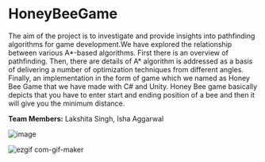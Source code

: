 # HoneyBeeGame
The aim of the project is to investigate and provide insights into pathfinding algorithms for game development.We have explored the relationship between various A*-based algorithms. First there is an overview of pathfinding. Then, there are details of A* algorithm is addressed as a basis of delivering a number of optimization techniques from different angles. Finally, an implementation in the form of game which we named as Honey Bee Game that we have made with C# and Unity. Honey Bee game basically depicts that you have to enter start and ending position of a bee and then it will give you the minimum distance.

<b>Team Members:</b> Lakshita Singh, Isha Aggarwal

![image](https://user-images.githubusercontent.com/67590424/119380018-cf800500-bcdd-11eb-8589-4e84d52d79ec.png)  

![ezgif com-gif-maker](https://user-images.githubusercontent.com/67590424/119382464-aa8c9180-bcdf-11eb-926a-5c1e05e88e8a.gif)

